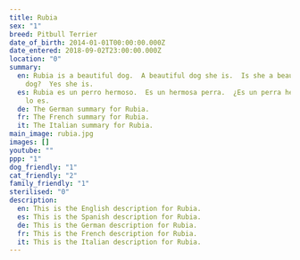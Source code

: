 ```yaml
---
title: Rubia
sex: "1"
breed: Pitbull Terrier
date_of_birth: 2014-01-01T00:00:00.000Z
date_entered: 2018-09-02T23:00:00.000Z
location: "0"
summary:
  en: Rubia is a beautiful dog.  A beautiful dog she is.  Is she a beautiful
    dog?  Yes she is.
  es: Rubia es un perro hermoso.  Es un hermosa perra.  ¿Es un perra hermosa?  Sí,
    lo es.
  de: The German summary for Rubia. 
  fr: The French summary for Rubia. 
  it: The Italian summary for Rubia. 
main_image: rubia.jpg 
images: []
youtube: ""
ppp: "1"
dog_friendly: "1"
cat_friendly: "2"
family_friendly: "1"
sterilised: "0"
description:
  en: This is the English description for Rubia.
  es: This is the Spanish description for Rubia.
  de: This is the German description for Rubia.
  fr: This is the French description for Rubia.
  it: This is the Italian description for Rubia.
---
```

